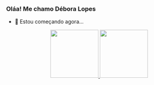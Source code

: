 ### Oláa! Me chamo Débora Lopes

- 🌱 Estou começando agora...
<div align="center">
  <a href="https://github.com/dldebora">
  <img height="130em" src="https://github-readme-stats.vercel.app/api?username=dldebora&show_icons=true&theme=radical&include_all_commits=true&count_private=true"/>
  <img height="130em" src="https://github-readme-stats.vercel.app/api/top-langs/?username=dldebora&layout=compact&langs_count=7&theme=radical"/>
</div>
